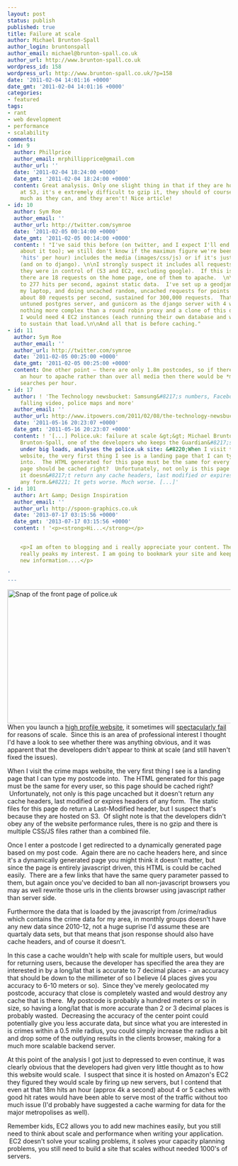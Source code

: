 ```yaml
---
layout: post
status: publish
published: true
title: Failure at scale
author: Michael Brunton-Spall
author_login: bruntonspall
author_email: michael@brunton-spall.co.uk
author_url: http://www.brunton-spall.co.uk
wordpress_id: 158
wordpress_url: http://www.brunton-spall.co.uk/?p=158
date: '2011-02-04 14:01:16 +0000'
date_gmt: '2011-02-04 14:01:16 +0000'
categories:
- featured
tags:
- rant
- web development
- performance
- scalability
comments:
- id: 9
  author: Phillprice
  author_email: mrphillipprice@gmail.com
  author_url: ''
  date: '2011-02-04 18:24:00 +0000'
  date_gmt: '2011-02-04 18:24:00 +0000'
  content: Great analysis. Only one slight thing in that if they are hosting stuff
    at S3, it's e extremely difficult to gzip it, they should of course be using as
    much as they can, and they aren't! Nice article!
- id: 10
  author: Sym Roe
  author_email: ''
  author_url: http://twitter.com/symroe
  date: '2011-02-05 00:14:00 +0000'
  date_gmt: '2011-02-05 00:14:00 +0000'
  content: ! "I've said this before (on twitter, and I expect I'll end up blogging
    about it too); we still don't know if the maximun figure we're been told (18m
    'hits' per hour) includes the media (images/css/js) or if it's just hit to apache
    (and on to django). \n\nI strongly suspect it includes all requests to the servers
    they were in control of (S3 and EC2, excluding google).  If this is the case,
    there are 18 requests on the home page, one of them to apache.  \n\nThat translates
    to 277 hits per second, against static data.  I've set up a geodjango site on
    my laptop, and doing uncached random, uncached requests for points I can process
    about 80 requests per second, sustained for 300,000 requests.  That is with an
    untuned postgres server, and gunicorn as the django server with 4 workers.\n\nWith
    nothing more complex than a round robin proxy and a clone of this deployment,
    I would need 4 EC2 instances (each running their own database and web server)
    to sustain that load.\n\nAnd all that is before caching."
- id: 11
  author: Sym Roe
  author_email: ''
  author_url: http://twitter.com/symroe
  date: '2011-02-05 00:25:00 +0000'
  date_gmt: '2011-02-05 00:25:00 +0000'
  content: One other point – there are only 1.8m postcodes, so if there were 18m hits
    an hour to apache rather than over all media then there would be *many* duplicate
    searches per hour.
- id: 17
  author: ! 'The Technology newsbucket: Samsung&#8217;s numbers, Facebook&#8217;s
    falling video, police maps and more'
  author_email: ''
  author_url: http://www.itpowers.com/2011/02/08/the-technology-newsbucket-samsungs-numbers-facebooks-falling-video-police-maps-and-more/
  date: '2011-05-16 20:23:07 +0000'
  date_gmt: '2011-05-16 20:23:07 +0000'
  content: ! '[...] Police.uk: failure at scale &gt;&gt; Michael Brunton-SpallMichael
    Brunton-Spall, one of the developers who keeps the Guardian&#8217;s site running
    under big loads, analyses the police.uk site: &#8220;When I visit the crime maps
    website, the very first thing I see is a landing page that I can type my postcode
    into.  The HTML generated for this page must be the same for every user, so this
    page should be cached right?  Unfortunately, not only is this page uncached but
    it doesn&#8217;t return any cache headers, last modified or expires headers of
    any form.&#8221; It gets worse. Much worse. [...]'
- id: 101
  author: Art &amp; Design Inspiration
  author_email: ''
  author_url: http://spoon-graphics.co.uk
  date: '2013-07-17 03:15:56 +0000'
  date_gmt: '2013-07-17 03:15:56 +0000'
  content: ! '<p><strong>Hi...</strong></p>


    <p>I am often to blogging and i really appreciate your content. The article has
    really peaks my interest. I am going to bookmark your site and keep checking for
    new information....</p>

'
---
```

<p><img class="alignnone size-full wp-image-159" title="Police.uk website" src="http://www.brunton-spall.co.uk/wp-content/uploads/2011/02/Dashboard-‹-Michael-Brunton-Spall-—-WordPress.png" alt="Snap of the front page of police.uk" width="588" height="302" /><br />
When you launch a <a href="http://www.police.uk" target="_blank">high profile website</a>, it sometimes will <a href="http://www.guardian.co.uk/uk/2011/feb/01/crime-map-website-crashes" target="_blank">spectacularly fail</a> for reasons of scale.  Since this is an area of professional interest I thought I'd have a look to see whether there was anything obvious, and it was apparent that the developers didn't appear to think at scale (and still haven't fixed the issues).</p>
<p>When I visit the crime maps website, the very first thing I see is a landing page that I can type my postcode into.  The HTML generated for this page must be the same for every user, so this page should be cached right?  Unfortunately, not only is this page uncached but it doesn't return any cache headers, last modified or expires headers of any form.  The static files for this page do return a Last-Modified header, but I suspect that's because they are hosted on S3.  Of slight note is that the developers didn't obey any of the website performance rules, there is no gzip and there is multiple CSS/JS files rather than a combined file.</p>
<!--more-->
<p>Once I enter a postcode I get redirected to a dynamically generated page based on my post code.  Again there are no cache headers here, and since it's a dynamically generated page you might think it doesn't matter, but since the page is entirely javascript driven, this HTML is could be cached easily.  There are a few links that have the same query parameter passed to them, but again once you've decided to ban all non-javascript browsers you may as well rewrite those urls in the clients browser using javascript rather than server side.</p>
<p>Furthermore the data that is loaded by the javascript from /crime/radius which contains the crime data for my area, in monthly groups doesn't have any new data since 2010-12, not a huge suprise I'd assume these are quartaly data sets, but that means that json response should also have cache headers, and of course it doesn't.</p>
<p>In this case a cache wouldn't help with scale for multiple users, but would for returning users, because the developer has specified the area they are interested in by a long/lat that is accurate to 7 decimal places - an accuracy that should be down to the millimeter of so I believe (4 places gives you accuracy to 6-10 meters or so).  Since they've merely geolocated my postcode, accuracy that close is completely wasted and would destroy any cache that is there.  My postcode is probably a hundred meters or so in size, so having a long/lat that is more accurate than 2 or 3 decimal places is probably wasted.  Decreasing the accuracy of the center point could potentially give you less accurate data, but since what you are interested in is crimes within a 0.5 mile radius, you could simply increase the radius a bit and drop some of the outlying results in the clients browser, making for a much more scalable backend server.</p>
<p>At this point of the analysis I got just to depressed to even continue, it was clearly obvious that the developers had given very little thought as to how this website would scale.  I suspect that since it is hosted on Amazon's EC2 they figured they would scale by firing up new servers, but I contend that even at that 18m hits an hour (approx 4k a second) about 4 or 5 caches with good hit rates would have been able to serve most of the traffic without too much issue (I'd probably have suggested a cache warming for data for the major metropolises as well).</p>
<p>Remember kids, EC2 allows you to add new machines easily, but you still need to think about scale and performance when writing your application.  EC2 doesn't solve your scaling problems, it solves your capacity planning problems, you still need to build a site that scales without needed 1000's of servers.</p>
